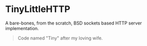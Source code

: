 # TinyLittleHTTP

A bare-bones, from the scratch, BSD sockets based HTTP server implementation.

> Code named "Tiny" after my loving wife.
